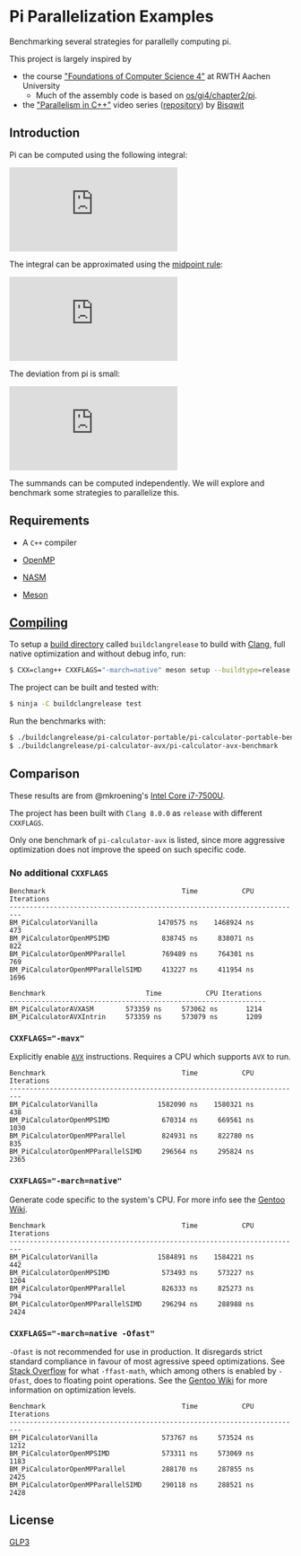 # Pi Parallelization Examples

Benchmarking several strategies for parallelly computing pi.

This project is largely inspired by

  * the course ["Foundations of Computer Science 4"](https://gi4.rwth-aachen.de/) at RWTH Aachen University
    * Much of the assembly code is based on [os/gi4/chapter2/pi](https://git.rwth-aachen.de/os/gi4/tree/master/chapter2/pi).
  * the ["Parallelism in C++"](https://www.youtube.com/playlist?list=PLzLzYGEbdY5lrUYSssHfk5ahwZERojgid) video series ([repository](https://github.com/bisqwit/cpp_parallelization_examples)) by [Bisqwit](https://www.youtube.com/user/Bisqwit)

## Introduction

Pi can be computed using the following integral:

![\large \int_{0}^{1} \frac{4}{1+x^{2}} \; \mathrm{d}x = [ 4 \tan^{-1}(x) ]_{0}^{1} = \pi \approx 3.1416](https://latex.codecogs.com/svg.latex?%5Clarge%20%5Cint_%7B0%7D%5E%7B1%7D%20%5Cfrac%7B4%7D%7B1&plus;x%5E%7B2%7D%7D%20%5C%3B%20%5Cmathrm%7Bd%7Dx%20%3D%20%5B%204%20%5Ctan%5E%7B-1%7D%28x%29%20%5D_%7B0%7D%5E%7B1%7D%20%3D%20%5Cpi%20%5Capprox%203.1416)

The integral can be approximated using the [midpoint rule](https://en.wikipedia.org/wiki/Riemann_sum#Midpoint_rule):

![\large \int_{0}^{1} \frac{4}{1+x^{2}} \; \mathrm{d} x = \lim_{\|\Delta x\|\rightarrow0} \sum_{i=1}^{n}  \frac{4}{1+{x_i^*}^{2}} \,\Delta x_i \\
\approx \sum_{i=0}^{{10}^6-1}  \frac{4}{1+((i+0.5)*{10}^{-6})^{2}} \,{10}^{-6} =: S](https://latex.codecogs.com/svg.latex?%5Clarge%20%5Cint_%7B0%7D%5E%7B1%7D%20%5Cfrac%7B4%7D%7B1&plus;x%5E%7B2%7D%7D%20%5C%3B%20%5Cmathrm%7Bd%7D%20x%20%3D%20%5Clim_%7B%5C%7C%5CDelta%20x%5C%7C%5Crightarrow0%7D%20%5Csum_%7Bi%3D1%7D%5E%7Bn%7D%20%5Cfrac%7B4%7D%7B1&plus;%7Bx_i%5E*%7D%5E%7B2%7D%7D%20%5C%2C%5CDelta%20x_i%20%5C%5C%20%5Capprox%20%5Csum_%7Bi%3D0%7D%5E%7B%7B10%7D%5E6-1%7D%20%5Cfrac%7B4%7D%7B1&plus;%28%28i&plus;0.5%29*%7B10%7D%5E%7B-6%7D%29%5E%7B2%7D%7D%20%5C%2C%7B10%7D%5E%7B-6%7D%20%3D%3A%20S)

The deviation from pi is small:

![\large |\pi - S| <  8.\overline{3}*{10}^{-14}](https://latex.codecogs.com/svg.latex?%5Clarge%20%7C%5Cpi%20-%20S%7C%20%3C%208.%5Coverline%7B3%7D*%7B10%7D%5E%7B-14%7D)

The summands can be computed independently. We will explore and benchmark some strategies to parallelize this.

## Requirements

* A `C++` compiler

* [OpenMP](https://www.openmp.org/resources/openmp-compilers-tools/)

* [NASM](https://www.nasm.us/index.php)

* [Meson](https://mesonbuild.com/Getting-meson.html)

## [Compiling](https://mesonbuild.com/Running-Meson.html)

To setup a [build directory](http://voices.canonical.com/jussi.pakkanen/2013/04/16/why-you-should-consider-using-separate-build-directories/)
called `buildclangrelease` to build with [Clang](https://clang.llvm.org/), full native optimization and without debug info, run:

```bash
$ CXX=clang++ CXXFLAGS="-march=native" meson setup --buildtype=release buildclangrelease
```

The project can be built and tested with:

```bash
$ ninja -C buildclangrelease test
```

Run the benchmarks with:

```bash
$ ./buildclangrelease/pi-calculator-portable/pi-calculator-portable-benchmark
$ ./buildclangrelease/pi-calculator-avx/pi-calculator-avx-benchmark
```

## Comparison

These results are from @mkroening's [Intel Core i7-7500U](https://ark.intel.com/content/www/us/en/ark/products/95451/intel-core-i7-7500u-processor-4m-cache-up-to-3-50-ghz.html).

The project has been built with `Clang 8.0.0` as `release` with different `CXXFLAGS`.

Only one benchmark of `pi-calculator-avx` is listed, since more aggressive optimization does not improve the speed on such specific code.

### No additional `CXXFLAGS`

```
Benchmark                                  Time           CPU Iterations
-------------------------------------------------------------------------
BM_PiCalculatorVanilla               1470575 ns    1468924 ns        473
BM_PiCalculatorOpenMPSIMD             838745 ns     838071 ns        822
BM_PiCalculatorOpenMPParallel         769489 ns     764301 ns        769
BM_PiCalculatorOpenMPParallelSIMD     413227 ns     411954 ns       1696
```

```
Benchmark                         Time           CPU Iterations
----------------------------------------------------------------
BM_PiCalculatorAVXASM        573359 ns     573062 ns       1214
BM_PiCalculatorAVXIntrin     573359 ns     573079 ns       1209
```

### `CXXFLAGS="-mavx"`

Explicitly enable [`AVX`](https://en.wikipedia.org/wiki/Advanced_Vector_Extensions)
instructions. Requires a CPU which supports `AVX` to run.

```
Benchmark                                  Time           CPU Iterations
-------------------------------------------------------------------------
BM_PiCalculatorVanilla               1582090 ns    1580321 ns        438
BM_PiCalculatorOpenMPSIMD             670314 ns     669561 ns       1030
BM_PiCalculatorOpenMPParallel         824931 ns     822780 ns        835
BM_PiCalculatorOpenMPParallelSIMD     296564 ns     295824 ns       2365
```

### `CXXFLAGS="-march=native"`

Generate code specific to the system's CPU. For more info see the
[Gentoo Wiki](https://wiki.gentoo.org/wiki/GCC_optimization#-march).

```
Benchmark                                  Time           CPU Iterations
-------------------------------------------------------------------------
BM_PiCalculatorVanilla               1584891 ns    1584221 ns        442
BM_PiCalculatorOpenMPSIMD             573493 ns     573227 ns       1204
BM_PiCalculatorOpenMPParallel         826333 ns     825273 ns        794
BM_PiCalculatorOpenMPParallelSIMD     296294 ns     288988 ns       2424
```

### `CXXFLAGS="-march=native -Ofast"`

`-Ofast` is not recommended for use in production. It disregards strict standard
compliance in favour of most agressive speed optimizations.
See [Stack Overflow](https://stackoverflow.com/a/22135559/8400725) for what
`-ffast-math`, which among others is enabled by `-Ofast`, does to floating point
operations. See the [Gentoo Wiki](https://wiki.gentoo.org/wiki/GCC_optimization#-O)
for more information on optimization levels.

```
Benchmark                                  Time           CPU Iterations
-------------------------------------------------------------------------
BM_PiCalculatorVanilla                573767 ns     573524 ns       1212
BM_PiCalculatorOpenMPSIMD             573311 ns     573069 ns       1183
BM_PiCalculatorOpenMPParallel         288170 ns     287855 ns       2425
BM_PiCalculatorOpenMPParallelSIMD     290118 ns     288521 ns       2428
```

## License

[GLP3](LICENSE.md)
